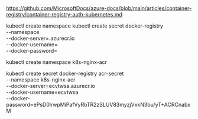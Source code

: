 # 
https://github.com/MicrosoftDocs/azure-docs/blob/main/articles/container-registry/container-registry-auth-kubernetes.md

kubectl create namespace <namespace>
kubectl create secret docker-registry <secret-name> \
    --namespace <namespace> \
    --docker-server=<container-registry-name>.azurecr.io \
    --docker-username=<service-principal-ID> \
    --docker-password=<service-principal-password>


kubectl create namespace k8s-nginx-acr

kubectl create secret docker-registry acr-secret \
    --namespace k8s-nginx-acr \
    --docker-server=ecvtwsa.azurecr.io \
    --docker-username=ecvtwsa \
    --docker-password=ePsD0lrwpMiPafVyRbTR2zSLUV83myzjVxkN3bu/yT+ACRCnabxM